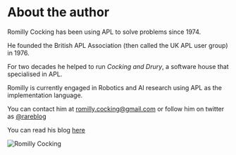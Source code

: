 # About the author

Romilly Cocking has been using APL to solve problems since 1974.

He founded the British APL Association (then called the UK APL user group) in 1976.

For two decades he helped to run *Cocking and Drury*, a software house that specialised in APL.

Romilly is currently engaged in Robotics and AI research using APL as the implementation language.

You can contact him at romilly.cocking@gmail.com or follow him on twitter as [@rareblog](http://twitter.com/rareblog)

You can read his blog [here](http://blog.rareschool.com/)

![Romilly Cocking](images/rom.jpg)
